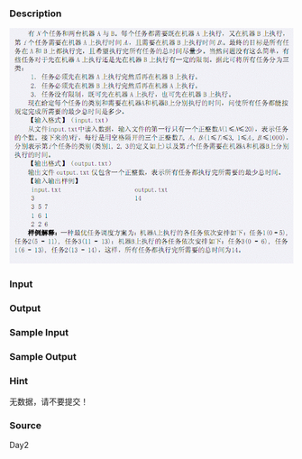 
### Description
![](/JudgeOnline/upload/201105/1.jpg)
### Input

### Output

### Sample Input

### Sample Output

### Hint
无数据，请不要提交！
### Source
Day2